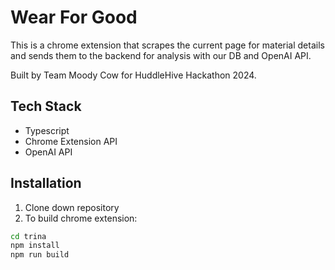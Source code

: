 # Wear For Good

This is a chrome extension that scrapes the current page for material details and sends them to the backend for analysis with our DB and OpenAI API.

Built by Team Moody Cow for HuddleHive Hackathon 2024.

## Tech Stack
- Typescript
- Chrome Extension API
- OpenAI API

## Installation
1. Clone down repository
2. To build chrome extension:
```bash
cd trina
npm install
npm run build
```

